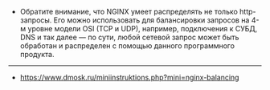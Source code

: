 - Обратите внимание, что NGINX умеет распределять не только http-запросы. Его можно использовать для балансировки запросов на 4-м уровне модели OSI (TCP и UDP), например, подключения к СУБД, DNS и так далее — по сути, любой сетевой запрос может быть обработан и распределен с помощью данного программного продукта.
----------------------------
- https://www.dmosk.ru/miniinstruktions.php?mini=nginx-balancing
